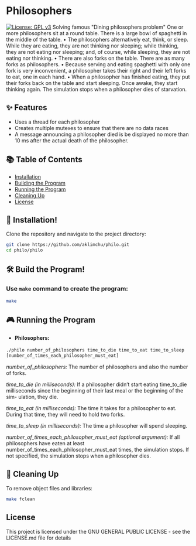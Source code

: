 # Philosophers
[![License: GPL v3](https://img.shields.io/badge/License-GPLv3-blue.svg)](https://opensource.org/licenses/GPL-3.0)
Solving famous "Dining philosophers problem"  One or more philosophers sit at a round table.
There is a large bowl of spaghetti in the middle of the table.
• The philosophers alternatively eat, think, or sleep.
While they are eating, they are not thinking nor sleeping;
while thinking, they are not eating nor sleeping;
and, of course, while sleeping, they are not eating nor thinking.
• There are also forks on the table. There are as many forks as philosophers.
• Because serving and eating spaghetti with only one fork is very inconvenient, a
philosopher takes their right and their left forks to eat, one in each hand.
• When a philosopher has finished eating, they put their forks back on the table and
start sleeping. Once awake, they start thinking again. The simulation stops when
a philosopher dies of starvation.

## ✨ Features
- Uses a thread for each philosopher
- Creates multiple mutexes to ensure that there are no data races
- A message announcing a philosopher died is be displayed no more than 10 ms after the actual death of the philosopher.

## 📚 Table of Contents
- [Installation](#-installation)
- [Building the Program](#️-build-the-program)
- [Running the Program](#-running-the-program)
- [Cleaning Up](#-cleaning-up)
- [License](#license)

## 🚀 Installation!

Clone the repository and navigate to the project directory:
```bash
git clone https://github.com/aklimchu/philo.git
cd philo/philo
```
## 🛠️ Build the Program!

### Use `make` command to create the program:
```bash
make
```

## 🎮 Running the Program

* #### Philosophers:
```bash
./philo number_of_philosophers time_to_die time_to_eat time_to_sleep
[number_of_times_each_philosopher_must_eat]
```
*number_of_philosophers:* The number of philosophers and also the number of forks.

*time_to_die (in milliseconds):* If a philosopher didn’t start eating time_to_die
milliseconds since the beginning of their last meal or the beginning of the sim-
ulation, they die.

*time_to_eat (in milliseconds):* The time it takes for a philosopher to eat.
During that time, they will need to hold two forks.

*time_to_sleep (in milliseconds):* The time a philosopher will spend sleeping.

*number_of_times_each_philosopher_must_eat (optional argument):* If all
philosophers have eaten at least number_of_times_each_philosopher_must_eat
times, the simulation stops. If not specified, the simulation stops when a
philosopher dies.

## 🧹 Cleaning Up

To remove object files and libraries:
```bash
make fclean
```
## License

This project is licensed under the GNU GENERAL PUBLIC LICENSE - see the LICENSE.md file for details
